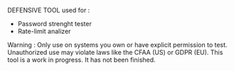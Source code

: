 DEFENSIVE TOOL
used for :
  - Password strenght tester
  - Rate-limit analizer

Warning : Only use on systems you own or have explicit permission to test. 
Unauthorized use may violate laws like the CFAA (US) or GDPR (EU).
This tool is a work in progress. It has not been finished.
